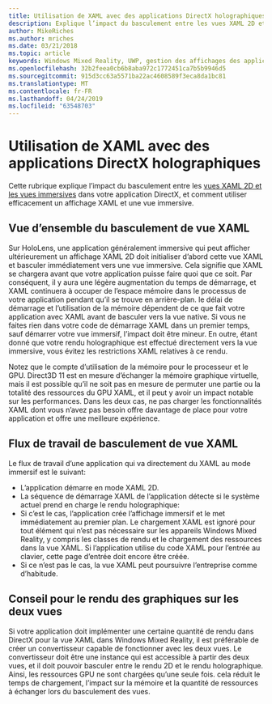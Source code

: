 ```yaml
---
title: Utilisation de XAML avec des applications DirectX holographiques
description: Explique l’impact du basculement entre les vues XAML 2D et les vues immersives dans votre application DirectX, et comment utiliser efficacement un mode XAML et un affichage immersif.
author: MikeRiches
ms.author: mriches
ms.date: 03/21/2018
ms.topic: article
keywords: Windows Mixed Reality, UWP, gestion des affichages des applications, XAML, clavier, procédure pas à pas, DirectX
ms.openlocfilehash: 32b2feea0cb6b8aba972c1772451ca7b5b9946d5
ms.sourcegitcommit: 915d3cc63a5571ba22ac4608589f3eca8da1bc81
ms.translationtype: MT
ms.contentlocale: fr-FR
ms.lasthandoff: 04/24/2019
ms.locfileid: "63548703"
---
```

# <a name="using-xaml-with-holographic-directx-apps"></a>Utilisation de XAML avec des applications DirectX holographiques

Cette rubrique explique l’impact du basculement entre les [vues XAML 2D et les vues immersives](app-views.md) dans votre application DirectX, et comment utiliser efficacement un affichage XAML et une vue immersive.

## <a name="xaml-view-switching-overview"></a>Vue d’ensemble du basculement de vue XAML

Sur HoloLens, une application généralement immersive qui peut afficher ultérieurement un affichage XAML 2D doit initialiser d’abord cette vue XAML et basculer immédiatement vers une vue immersive. Cela signifie que XAML se chargera avant que votre application puisse faire quoi que ce soit. Par conséquent, il y aura une légère augmentation du temps de démarrage, et XAML continuera à occuper de l’espace mémoire dans le processus de votre application pendant qu’il se trouve en arrière-plan. le délai de démarrage et l’utilisation de la mémoire dépendent de ce que fait votre application avec XAML avant de basculer vers la vue native. Si vous ne faites rien dans votre code de démarrage XAML dans un premier temps, sauf démarrer votre vue immersif, l’impact doit être mineur. En outre, étant donné que votre rendu holographique est effectué directement vers la vue immersive, vous évitez les restrictions XAML relatives à ce rendu.

Notez que le compte d’utilisation de la mémoire pour le processeur et le GPU. Direct3D 11 est en mesure d’échanger la mémoire graphique virtuelle, mais il est possible qu’il ne soit pas en mesure de permuter une partie ou la totalité des ressources du GPU XAML, et il peut y avoir un impact notable sur les performances. Dans les deux cas, ne pas charger les fonctionnalités XAML dont vous n’avez pas besoin offre davantage de place pour votre application et offre une meilleure expérience.

## <a name="xaml-view-switching-workflow"></a>Flux de travail de basculement de vue XAML

Le flux de travail d’une application qui va directement du XAML au mode immersif est le suivant:
* L’application démarre en mode XAML 2D.
* La séquence de démarrage XAML de l’application détecte si le système actuel prend en charge le rendu holographique:
* Si c’est le cas, l’application crée l’affichage immersif et le met immédiatement au premier plan. Le chargement XAML est ignoré pour tout élément qui n’est pas nécessaire sur les appareils Windows Mixed Reality, y compris les classes de rendu et le chargement des ressources dans la vue XAML. Si l’application utilise du code XAML pour l’entrée au clavier, cette page d’entrée doit encore être créée.
* Si ce n’est pas le cas, la vue XAML peut poursuivre l’entreprise comme d’habitude.

## <a name="tip-for-rendering-graphics-across-both-views"></a>Conseil pour le rendu des graphiques sur les deux vues

Si votre application doit implémenter une certaine quantité de rendu dans DirectX pour la vue XAML dans Windows Mixed Reality, il est préférable de créer un convertisseur capable de fonctionner avec les deux vues. Le convertisseur doit être une instance qui est accessible à partir des deux vues, et il doit pouvoir basculer entre le rendu 2D et le rendu holographique. Ainsi, les ressources GPU ne sont chargées qu’une seule fois. cela réduit le temps de chargement, l’impact sur la mémoire et la quantité de ressources à échanger lors du basculement des vues.
